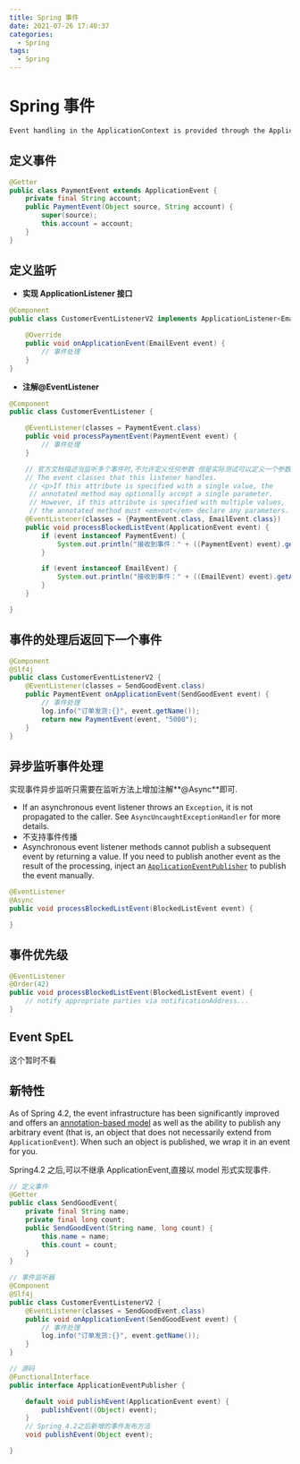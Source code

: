 ```yaml
---
title: Spring 事件
date: 2021-07-26 17:40:37
categories:
  - Spring
tags:
  - Spring
---
```


# Spring 事件

```tex
Event handling in the ApplicationContext is provided through the ApplicationEvent class and the ApplicationListener interface. If a bean that implements the ApplicationListener interface is deployed into the context, every time an ApplicationEvent gets published to the ApplicationContext, that bean is notified. Essentially, this is the standard Observer design pattern.
```

## 定义事件

```java
@Getter
public class PaymentEvent extends ApplicationEvent {
    private final String account;
    public PaymentEvent(Object source, String account) {
        super(source);
        this.account = account;
    }
}
```

## 定义监听

- **实现 ApplicationListener 接口**

```java
@Component
public class CustomerEventListenerV2 implements ApplicationListener<EmailEvent> {

    @Override
    public void onApplicationEvent(EmailEvent event) {
        // 事件处理
    }
}
```

- **注解@EventListener**

```java
@Component
public class CustomerEventListener {

    @EventListener(classes = PaymentEvent.class)
    public void processPaymentEvent(PaymentEvent event) {
        // 事件处理
    }

  	// 官方文档描述当监听多个事件时,不允许定义任何参数 但是实际测试可以定义一个参数
  	// The event classes that this listener handles.
	 // <p>If this attribute is specified with a single value, the
	 // annotated method may optionally accept a single parameter.
	 // However, if this attribute is specified with multiple values,
	 // the annotated method must <em>not</em> declare any parameters.
    @EventListener(classes = {PaymentEvent.class, EmailEvent.class})
    public void processBlockedListEvent(ApplicationEvent event) {
        if (event instanceof PaymentEvent) {
            System.out.println("接收到事件：" + ((PaymentEvent) event).getAccount());
        }

        if (event instanceof EmailEvent) {
            System.out.println("接收到事件：" + ((EmailEvent) event).getAddress());
        }
    }

}
```

## 事件的处理后返回下一个事件

```java
@Component
@Slf4j
public class CustomerEventListenerV2 {
    @EventListener(classes = SendGoodEvent.class)
    public PaymentEvent onApplicationEvent(SendGoodEvent event) {
        // 事件处理
        log.info("订单发货:{}", event.getName());
        return new PaymentEvent(event, "5000");
    }
}
```

## 异步监听事件处理

实现事件异步监听只需要在监听方法上增加注解**@Async**即可.

- If an asynchronous event listener throws an `Exception`, it is not propagated to the caller. See `AsyncUncaughtExceptionHandler` for more details.
- 不支持事件传播
- Asynchronous event listener methods cannot publish a subsequent event by returning a value. If you need to publish another event as the result of the processing, inject an [`ApplicationEventPublisher`](https://docs.spring.io/spring-framework/docs/5.3.9/javadoc-api/org/springframework/aop/interceptor/AsyncUncaughtExceptionHandler.html) to publish the event manually.

```java
@EventListener
@Async
public void processBlockedListEvent(BlockedListEvent event) {

}
```

## 事件优先级

```java
@EventListener
@Order(42)
public void processBlockedListEvent(BlockedListEvent event) {
    // notify appropriate parties via notificationAddress...
}
```

## Event SpEL

这个暂时不看

## 新特性

As of Spring 4.2, the event infrastructure has been significantly improved and offers an [annotation-based model](https://docs.spring.io/spring-framework/docs/current/reference/html/core.html#context-functionality-events-annotation) as well as the ability to publish any arbitrary event (that is, an object that does not necessarily extend from `ApplicationEvent`). When such an object is published, we wrap it in an event for you.

Spring4.2 之后,可以不继承 ApplicationEvent,直接以 model 形式实现事件.

```java
// 定义事件
@Getter
public class SendGoodEvent{
    private final String name;
    private final long count;
    public SendGoodEvent(String name, long count) {
        this.name = name;
        this.count = count;
    }
}

// 事件监听器
@Component
@Slf4j
public class CustomerEventListenerV2 {
    @EventListener(classes = SendGoodEvent.class)
    public void onApplicationEvent(SendGoodEvent event) {
        // 事件处理
        log.info("订单发货:{}", event.getName());
    }
}

// 源码
@FunctionalInterface
public interface ApplicationEventPublisher {

	default void publishEvent(ApplicationEvent event) {
		publishEvent((Object) event);
	}
	// Spring 4.2之后新增的事件发布方法
	void publishEvent(Object event);

}
```
